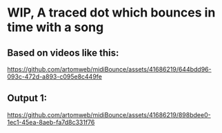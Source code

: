 # WIP, A traced dot which bounces in time with a song

## Based on videos like this:

https://github.com/artomweb/midiBounce/assets/41686219/644bdd96-093c-472d-a893-c095e8c449fe

## Output 1:

https://github.com/artomweb/midiBounce/assets/41686219/898bdee0-1ec1-45ea-8aeb-fa7d8c331f76

